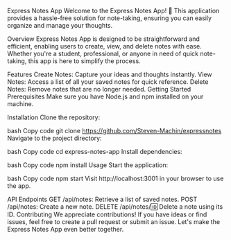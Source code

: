 
Express Notes App
Welcome to the Express Notes App! 📝 This application provides a hassle-free solution for note-taking, ensuring you can easily organize and manage your thoughts.

Overview
Express Notes App is designed to be straightforward and efficient, enabling users to create, view, and delete notes with ease. Whether you're a student, professional, or anyone in need of quick note-taking, this app is here to simplify the process.

Features
Create Notes: Capture your ideas and thoughts instantly.
View Notes: Access a list of all your saved notes for quick reference.
Delete Notes: Remove notes that are no longer needed.
Getting Started
Prerequisites
Make sure you have Node.js and npm installed on your machine.

Installation
Clone the repository:

bash
Copy code
git clone https://github.com/Steven-Machin/expressnotes
Navigate to the project directory:

bash
Copy code
cd express-notes-app
Install dependencies:

bash
Copy code
npm install
Usage
Start the application:

bash
Copy code
npm start
Visit http://localhost:3001 in your browser to use the app.

API Endpoints
GET /api/notes: Retrieve a list of saved notes.
POST /api/notes: Create a new note.
DELETE /api/notes/:id: Delete a note using its ID.
Contributing
We appreciate contributions! If you have ideas or find issues, feel free to create a pull request or submit an issue. Let's make the Express Notes App even better together.
